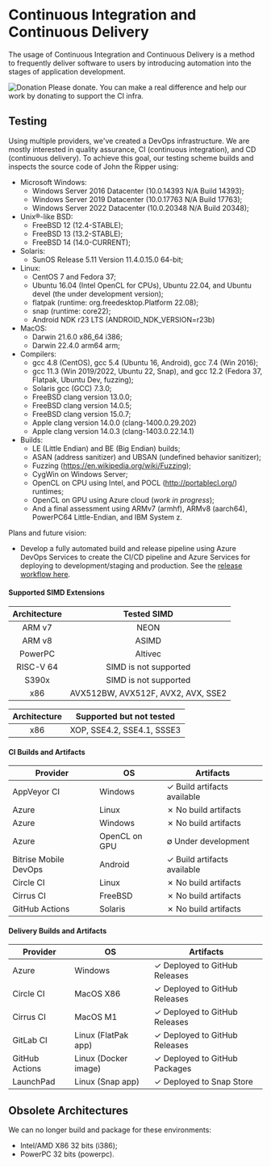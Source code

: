 # Continuous Integration and Continuous Delivery

The usage of Continuous Integration and Continuous Delivery is a method to frequently deliver software to users by introducing automation into the stages of application development.

![Donation](https://img.shields.io/badge/Donate-Yes-brightgreen?style=flat&logo=github-sponsors) Please donate. You can make a real difference and help our work by donating to support the CI infra.

## Testing

Using multiple providers, we've created a DevOps infrastructure. We are mostly interested
in quality assurance, CI (continuous integration), and CD (continuous delivery). To achieve
this goal, our testing scheme builds and inspects the source code of John the Ripper
using:

- Microsoft Windows:
  - Windows Server 2016 Datacenter (10.0.14393 N/A Build 14393);
  - Windows Server 2019 Datacenter (10.0.17763 N/A Build 17763);
  - Windows Server 2022 Datacenter (10.0.20348 N/A Build 20348);
- Unix®-like BSD:
  - FreeBSD 12 (12.4-STABLE);
  - FreeBSD 13 (13.2-STABLE);
  - FreeBSD 14 (14.0-CURRENT);
- Solaris:
  - SunOS Release 5.11 Version 11.4.0.15.0 64-bit;
- Linux:
  - CentOS 7 and Fedora 37;
  - Ubuntu 16.04 (Intel OpenCL for CPUs), Ubuntu 22.04, and Ubuntu devel (the under development version);
  - flatpak (runtime: org.freedesktop.Platform 22.08);
  - snap (runtime: core22);
  - Android NDK r23 LTS (ANDROID_NDK_VERSION=r23b)
- MacOS:
  - Darwin 21.6.0 x86_64 i386;
  - Darwin 22.4.0 arm64 arm;
- Compilers:
  - gcc 4.8 (CentOS), gcc 5.4 (Ubuntu 16, Android), gcc 7.4 (Win 2016);
  - gcc 11.3 (Win 2019/2022, Ubuntu 22, Snap), and gcc 12.2 (Fedora 37, Flatpak, Ubuntu Dev, fuzzing);
  - Solaris gcc (GCC) 7.3.0;
  - FreeBSD clang version 13.0.0;
  - FreeBSD clang version 14.0.5;
  - FreeBSD clang version 15.0.7;
  - Apple clang version 14.0.0 (clang-1400.0.29.202)
  - Apple clang version 14.0.3 (clang-1403.0.22.14.1)
- Builds:
  - LE (Little Endian) and BE (Big Endian) builds;
  - ASAN (address sanitizer) and UBSAN (undefined behavior sanitizer);
  - Fuzzing (<https://en.wikipedia.org/wiki/Fuzzing>);
  - CygWin on Windows Server;
  - OpenCL on CPU using Intel, and POCL (<http://portablecl.org/>) runtimes;
  - OpenCL on GPU using Azure cloud (_work in progress_);
  - And a final assessment using ARMv7 (armhf), ARMv8 (aarch64), PowerPC64 Little-Endian,
and IBM System z.

Plans and future vision:

- Develop a fully automated build and release pipeline using Azure DevOps Services
  to create the CI/CD pipeline and Azure Services for deploying to development/staging and
  production.
  See the [release workflow here](https://github.com/openwall/john-packages/blob/master/tests/CI-workflow.pdf).

#### Supported SIMD Extensions

| Architecture | Tested SIMD |
| :-: | :-: |
| ARM v7 | NEON |
| ARM v8 | ASIMD |
| PowerPC | Altivec |
| RISC-V 64 | SIMD is not supported |
| S390x | SIMD is not supported |
| x86| AVX512BW, AVX512F, AVX2, AVX, SSE2 |

| Architecture | Supported but not tested |
| :-: | :-: |
| x86| XOP, SSE4.2, SSE4.1, SSSE3 |

#### CI Builds and Artifacts

| Provider   | OS | Artifacts |
| ------------- | ------------- | ----- |
| AppVeyor CI | Windows | ✓ Build artifacts available |
| Azure | Linux | ✗ No build artifacts |
| Azure | Windows | ✗ No build artifacts |
| Azure | OpenCL on GPU | ∅ Under development |
| Bitrise Mobile DevOps | Android | ✓ Build artifacts available |
| Circle CI | Linux | ✗ No build artifacts |
| Cirrus CI | FreeBSD | ✗ No build artifacts |
| GitHub Actions | Solaris | ✗ No build artifacts |

#### Delivery Builds and Artifacts

| Provider   | OS | Artifacts |
| ------------- | ------------- | ----- |
| Azure | Windows | ✓ Deployed to GitHub Releases |
| Circle CI | MacOS X86 | ✓ Deployed to GitHub Releases |
| Cirrus CI | MacOS M1 | ✓ Deployed to GitHub Releases |
| GitLab CI | Linux (FlatPak app) | ✓ Deployed to GitHub Releases |
| GitHub Actions | Linux (Docker image) | ✓ Deployed to GitHub Packages |
| LaunchPad | Linux (Snap app) | ✓ Deployed to Snap Store |

## Obsolete Architectures

We can no longer build and package for these environments:

* Intel/AMD X86 32 bits (i386);
* PowerPC 32 bits (powerpc).
